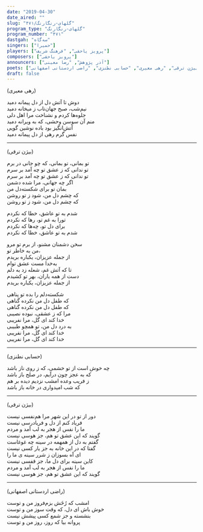 ```yaml
---
date: "2019-04-30"
date_aired: ""
slug: "گلهای-رنگارنگ/۴۷۱"
program_type: "گلهای-رنگارنگ"
program_number: "۴۷۱"
dastgah: "سه‌گاه"
singers: ["حمیرا"]
players: ["پرویز یاحقی", "فرهنگ شریف"]
composers: ["پرویز یاحقی"]
announcers: ["آذر پژوهش", "رضا معینی"]
poets: ["بیژن ترقی", "رهی معیری", "حسابی نطنزی", "راضی اردستانی اصفهانی"]
draft: false
---
```


(رهی معیری)  

دوش تا آتش دل از دل پیمانه دمید  
نیم‌شب، صبح جهان‌تاب ز میخانه دمید  
جلوه‌ها کردم و نشناخت مرا اهل دلی  
منم آن سوسن وحشی، که به ویرانه دمید  
آتش‌انگیز بود باده نوشین گویی  
نفس گرم رهی از دل پیمانه دمید  

---  

(بیژن ترقی)  

تو بمانی، تو بمانی، که چو جانی در برم  
تو ندانی که ز عشق تو چه آمد بر سرم  
تو ندانی که ز عشق تو چه آمد بر سرم  
اگر چه جهانی، مرا شده دشمن  
بمان تو برای شکسته‌دل من  
که چشم دل من، شود ز تو روشن  
که چشم دل من، شود ز تو روشن  

شدم به تو عاشق، خطا که نکردم  
تورا به غم تو، رها که نکردم  
برای دل تو، چه‌ها که نکردم  
شدم به تو عاشق، خطا که نکردم  

سخن دشمنان مشنو، از برم تو مرو  
من به خاطر تو،  
از جمله عزیزان، یکباره بریدم  
به‌خدا مست عشق توام  
تا که آتش غم، شعله زد به دلم  
دست از همه یاران، بهر تو کشیدم  
از جمله عزیزان، یکباره بریدم  

شکسته‌دلم را بده تو پناهی  
که طفل دل من نکرده گناهی  
که طفل دل من نکرده گناهی  
مرا که ز عشقی، نبوده نصیبی  
خدا کند ای گل، مرا نفریبی  
به درد دل من، تو همچو طبیبی  
خدا کند ای گل، مرا نفریبی  
خدا کند ای گل، مرا نفریبی  

---  

(حسابی نطنزی)  

چه خوش است از تو خشمی، که ز روی ناز باشد  
که به عجز چون درآیم، در صلح باز باشد  
ز فریب وعده امشب نزدیم دیده بر هم  
که شب امیدواری در خانه باز باشد  

---  

(بیژن ترقی)  

دور از تو در این شهر مرا هم‌نفسی نیست  
فریاد کنم از دل و فریادرسی نیست  
ما را نفس از هجر به لب آمد و مردم  
گویند که این عشق تو هم، جز هوسی نیست  
گفتم به دل از همهمه در سینه چه غوغاست  
گفتا که در این خانه به جز یار کسی نیست  
ای آه بسوزان ز شرر سینه ی ما را  
کاین سینه برای دل ما، جز قفسی نیست  
ما را نفس از هجر به لب آمد و مردم  
گویند که این عشق تو هم، جز هوسی نیست  

---  

(راضی اردستانی اصفهانی)  

امشب که رُخَش بزم‌فروز من و توست  
خوش باش ای دل، که وقت سوز من و توست  
بنشسته و جز شمع کسی پیشش نیست  
پروانه بیا که روز، روز من و توست  
